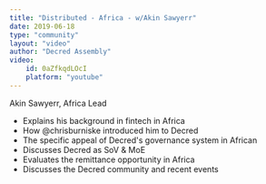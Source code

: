 ```yaml
---
title: "Distributed - Africa - w/Akin Sawyerr"
date: 2019-06-18
type: "community"
layout: "video"
author: "Decred Assembly"
video:
    id: 0aZfkqdLOcI
    platform: "youtube"
---
```


Akin Sawyerr, Africa Lead

* Explains his background in fintech in Africa
* How @chrisburniske introduced him to Decred
* The specific appeal of Decred's governance system in African
* Discusses Decred as SoV & MoE
* Evaluates the remittance opportunity in Africa 
* Discusses the Decred community and recent events

